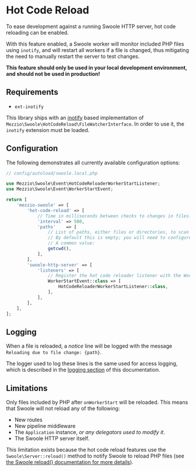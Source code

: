 # Hot Code Reload

To ease development against a running Swoole HTTP server, hot code reloading can be enabled.

With this feature enabled, a Swoole worker will monitor included PHP files using `inotify`, and will restart all workers if a file is changed, thus mitigating the need to manually restart the server to test changes.

**This feature should only be used in your local development environment, and should not be used in production!**

## Requirements

- `ext-inotify`

This library ships with an [inotify](http://php.net/manual/en/book.inotify.php) based implementation of `Mezzio\Swoole\HotCodeReload\FileWatcherInterface`.
In order to use it, the `inotify` extension must be loaded.

## Configuration

The following demonstrates all currently available configuration options:

```php
// config/autoload/swoole.local.php

use Mezzio\Swoole\Event\HotCodeReloaderWorkerStartListener;
use Mezzio\Swoole\Event\WorkerStartEvent;

return [
    'mezzio-swoole' => [
        'hot-code-reload' => [
            // Time in milliseconds between checks to changes in files.
            'interval' => 500,
            'paths'    => [
                // List of paths, either files or directories, to scan for changes.
                // By default this is empty; you will need to configure it.
                // A common value:
                getcwd(),
            ],
        ],
        'swoole-http-server' => [
            'listeners' => [
                // Register the hot code reloader listener with the WorkerStartEvent
                WorkerStartEvent::class => [
                    HotCodeReloaderWorkerStartListener::class,
                ],
            ],
        ],
    ],
];
```

## Logging

When a file is reloaded, a *notice* line will be logged with the message
`Reloading due to file change: {path}`.

The logger used to log these lines is the same used for access logging, which
is described in the [logging section](logging.md#container-usage) of this documentation.

## Limitations

Only files included by PHP after `onWorkerStart` will be reloaded. This means
that Swoole will not reload any of the following:

- New routes
- New pipeline middleware
- The `Application` instance, _or any delegators used to modify it_.
- The Swoole HTTP server itself.

This limitation exists because the hot code reload features use the
`Swoole\Server::reload()` method to notify Swoole to reload
PHP files (see [the Swoole reload() documentation for more details](https://www.swoole.co.uk/docs/modules/swoole-server-methods#public-boolean-swoole-server-reload-void)).
